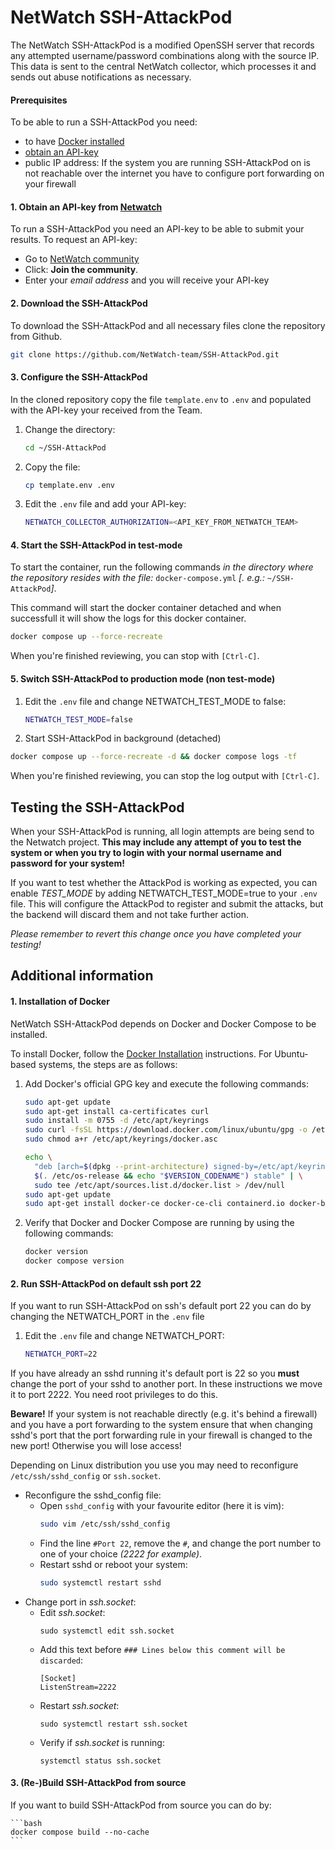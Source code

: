 # NetWatch SSH-AttackPod 

The NetWatch SSH-AttackPod is a modified OpenSSH server that records any attempted username/password combinations along with the source IP. This data is sent to the central NetWatch collector, which processes it and sends out abuse notifications as necessary.

#### Prerequisites
To be able to run a SSH-AttackPod you need: 

 - to have [Docker installed](#1-installation-of-docker)
 - [obtain an API-key](#1-obtain-a-api-key-from-netwatch)
 - public IP address: If the system you are running SSH-AttackPod on is not reachable over the internet you have to configure port forwarding on your firewall

 
#### 1. Obtain an API-key from [Netwatch](https://community.netwatch.team/)

To run a SSH-AttackPod you need an API-key to be able to submit your results. To request an API-key:

 - Go to [NetWatch community](https://community.netwatch.team/)
 - Click: **Join the community**. 
 - Enter your *email address* and you will receive your API-key

#### 2. Download the SSH-AttackPod

To download the SSH-AttackPod and all necessary files clone the repository from Github.

```bash
git clone https://github.com/NetWatch-team/SSH-AttackPod.git
```

#### 3. Configure the SSH-AttackPod

In the cloned repository copy the file `template.env` to `.env` and populated with the API-key your received from the Team.

 1. Change the directory:

    ```bash
    cd ~/SSH-AttackPod
    ```
 2. Copy the file:

    ```bash
    cp template.env .env
    ```
 3. Edit the `.env` file and add your API-key:

    ```bash
    NETWATCH_COLLECTOR_AUTHORIZATION=<API_KEY_FROM_NETWATCH_TEAM>
    ```

#### 4. Start the SSH-AttackPod in test-mode
To start the container, run the following commands *in the directory where the repository resides with the file:* `docker-compose.yml` *\[. e.g.:* `~/SSH-AttackPod`*\]*.

This command will start the docker container detached and when successfull it will show the logs for this docker container. 

```bash
docker compose up --force-recreate
```
When you're finished reviewing, you can stop with `[Ctrl-C]`.

#### 5. Switch SSH-AttackPod to production mode (non test-mode)

 1. Edit the `.env` file and change NETWATCH_TEST_MODE to false:

    ```bash
    NETWATCH_TEST_MODE=false
    ```
 2. Start SSH-AttackPod in background (detached)

```bash
docker compose up --force-recreate -d && docker compose logs -tf
```
When you're finished reviewing, you can stop the log output with `[Ctrl-C]`.

## Testing the SSH-AttackPod

When your SSH-AttackPod is running, all login attempts are being send to the Netwatch project. **This may include any attempt of you to test the system or when you try to login with your normal username and password for your system!**

If you want to test whether the AttackPod is working as expected, you can enable *TEST_MODE* by adding NETWATCH_TEST_MODE=true to your `.env` file. This will configure the AttackPod to register and submit the attacks, but the backend will discard them and not take further action.

*Please remember to revert this change once you have completed your testing!*


## Additional information

#### 1. Installation of Docker

NetWatch SSH-AttackPod depends on Docker and Docker Compose to be installed. 

To install Docker, follow the [Docker Installation](https://docs.docker.com/engine/install/) instructions. For Ubuntu-based systems, the steps are as follows:

 1. Add Docker's official GPG key and execute the following commands:
 
    ```bash
    sudo apt-get update
    sudo apt-get install ca-certificates curl
    sudo install -m 0755 -d /etc/apt/keyrings
    sudo curl -fsSL https://download.docker.com/linux/ubuntu/gpg -o /etc/apt/keyrings/docker.asc
    sudo chmod a+r /etc/apt/keyrings/docker.asc

    echo \
      "deb [arch=$(dpkg --print-architecture) signed-by=/etc/apt/keyrings/docker.asc] https://download.docker.com/linux/ubuntu \
      $(. /etc/os-release && echo "$VERSION_CODENAME") stable" | \
      sudo tee /etc/apt/sources.list.d/docker.list > /dev/null
    sudo apt-get update
    sudo apt-get install docker-ce docker-ce-cli containerd.io docker-buildx-plugin docker-compose-plugin
    ```
 2. Verify that Docker and Docker Compose are running by using the following commands:

    ```bash
    docker version
    docker compose version
    ```

#### 2. Run SSH-AttackPod on default ssh port 22

If you want to run SSH-AttackPod on ssh's default port 22 you can do by changing the NETWATCH_PORT in the `.env` file

 1. Edit the `.env` file and change NETWATCH_PORT:

    ```bash
    NETWATCH_PORT=22
    ```

If you have already an sshd running it's default port is 22 so you **must** change the port of your sshd to another port. In these instructions we move it to port 2222. You need root privileges to do this. 

**Beware!** If your system is not reachable directly (e.g. it's behind a firewall) and you have a port forwarding to the system ensure that when changing sshd's port that the port forwarding rule in your firewall is changed to the new port! Otherwise you will lose access! 

Depending on Linux distribution you use you may need to reconfigure `/etc/ssh/sshd_config` or `ssh.socket`. 

 + Reconfigure the sshd_config file:
   - Open `sshd_config` with your favourite editor (here it is vim): 
     ```bash
     sudo vim /etc/ssh/sshd_config
     ```
   - Find the line `#Port 22`, remove the `#`, and change the port number to one of your choice *(2222 for example)*. 
   - Restart sshd or reboot your system: 
     ```bash
     sudo systemctl restart sshd
     ```
 + Change port in *ssh.socket*:
   - Edit *ssh.socket*:
     ```
     sudo systemctl edit ssh.socket
     ```
   - Add this text before `### Lines below this comment will be discarded`:
     ```
     [Socket]
     ListenStream=2222
     ```
   - Restart *ssh.socket*:
     ```
     sudo systemctl restart ssh.socket
     ```
   - Verify if *ssh.socket* is running:
     ```
     systemctl status ssh.socket
     ```

#### 3. (Re-)Build SSH-AttackPod from source

If you want to build SSH-AttackPod from source you can do by: 

    ```bash
    docker compose build --no-cache
    ```
